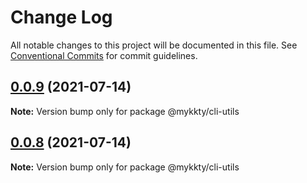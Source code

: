 # Change Log

All notable changes to this project will be documented in this file.
See [Conventional Commits](https://conventionalcommits.org) for commit guidelines.

## [0.0.9](https://github.com/willson-wang/lerna-demo/compare/@mykkty/cli-utils@0.0.8...@mykkty/cli-utils@0.0.9) (2021-07-14)

**Note:** Version bump only for package @mykkty/cli-utils





## [0.0.8](https://github.com/willson-wang/lerna-demo/compare/@mykkty/cli-utils@0.0.7...@mykkty/cli-utils@0.0.8) (2021-07-14)

**Note:** Version bump only for package @mykkty/cli-utils

